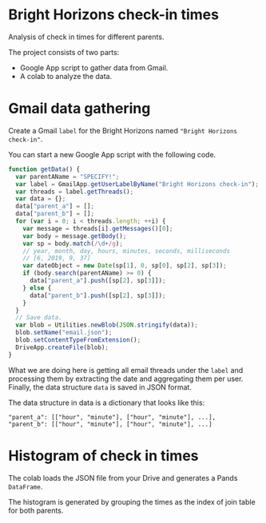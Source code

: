 # Bright Horizons check-in times

Analysis of check in times for different parents.

The project consists of two parts:

- Google App script to gather data from Gmail.
- A colab to analyze the data.

# Gmail data gathering

Create a Gmail `label` for the Bright Horizons named `"Bright Horizons check-in"`.

You can start a new Google App script with the following code.

```javascript
function getData() {
  var parentAName = "SPECIFY!";
  var label = GmailApp.getUserLabelByName("Bright Horizons check-in");
  var threads = label.getThreads();
  var data = {};
  data["parent_a"] = [];
  data["parent_b"] = [];
  for (var i = 0; i < threads.length; ++i) {
    var message = threads[i].getMessages()[0];
    var body = message.getBody();
    var sp = body.match(/\d+/g);
    // year, month, day, hours, minutes, seconds, milliseconds
    // [6, 2019, 9, 37]
    var dateObject = new Date(sp[1], 0, sp[0], sp[2], sp[3]);
    if (body.search(parentAName) >= 0) {
      data["parent_a"].push([sp[2], sp[3]]);
    } else {
      data["parent_b"].push([sp[2], sp[3]]);
    }
  }
  // Save data.
  var blob = Utilities.newBlob(JSON.stringify(data));
  blob.setName("email.json");
  blob.setContentTypeFromExtension();
  DriveApp.createFile(blob);
}
```

What we are doing here is getting all email threads under the `label` and processing them by extracting the date and aggregating them per user. Finally, the data structure `data` is saved in JSON format.

The data structure in data is a dictionary that looks like this:

    "parent_a": [["hour", "minute"], ["hour", "minute"], ...],
    "parent_b": [["hour", "minute"], ["hour", "minute"], ...]

# Histogram of check in times

The colab loads the JSON file from your Drive and generates a Pands `DataFrame`.

The histogram is generated by grouping the times as the index of join table for both parents.

